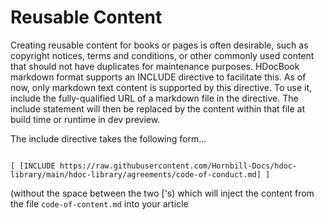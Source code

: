 # Reusable Content

Creating reusable content for books or pages is often desirable, such as copyright notices, terms and conditions, or other commonly used content that should not have duplicates for maintenance purposes. HDocBook markdown format supports an INCLUDE directive to facilitate this. As of now, only markdown text content is supported by this directive. To use it, include the fully-qualified URL of a markdown file in the directive. The include statement will then be replaced by the content within that file at build time or runtime in dev preview.

The include directive takes the following form...

<code>
[ [INCLUDE https://raw.githubusercontent.com/Hornbill-Docs/hdoc-library/main/hdoc-library/agreements/code-of-conduct.md] ]
</code>

(without the space between the two ['s) which will inject the content from the file `code-of-content.md` into your article
